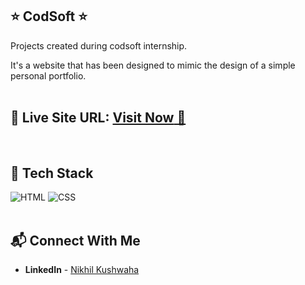 ## ⭐ CodSoft ⭐
Projects created during codsoft internship.

It's a website that has been designed to mimic the design of a simple personal portfolio.
<br>
<br>
## 📌 **Live Site URL:** <a href="https://personal-portfolio-two-azure.vercel.app/">**Visit Now** 🚀</a>

<br>

## 📌 Tech Stack

![HTML](https://img.shields.io/badge/html5%20-%23E34F26.svg?&style=for-the-badge&logo=html5&logoColor=white)
![CSS](https://img.shields.io/badge/css3%20-%231572B6.svg?&style=for-the-badge&logo=css3&logoColor=white)
<br>
<br>

## 📬 Connect With Me

- **LinkedIn** - [Nikhil Kushwaha](https://www.linkedin.com/in/nikhil-kushwaha-275a72207/)

